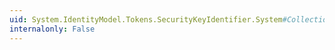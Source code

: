 ```yaml
---
uid: System.IdentityModel.Tokens.SecurityKeyIdentifier.System#Collections#IEnumerable#GetEnumerator
internalonly: False
---
```

